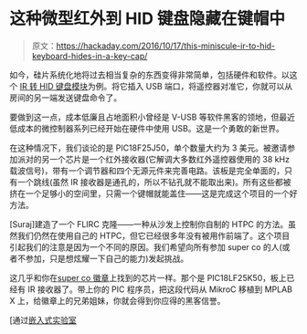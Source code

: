 # 这种微型红外到 HID 键盘隐藏在键帽中

> 原文：<https://hackaday.com/2016/10/17/this-miniscule-ir-to-hid-keyboard-hides-in-a-key-cap/>

如今，硅片系统化地将过去相当复杂的东西变得非常简单，包括硬件和软件。以这个 [IR 转 HID 键盘模块](http://www.instructables.com/id/DIY-HID-IR-Keyboard-FLIRC-Clone/)为例。将它插入 USB 端口，将遥控器对准它，你就可以从房间的另一端发送键盘命令了。

要做到这一点，成本低廉且占地面积小曾经是 V-USB 等软件黑客的领地，但最近低成本的微控制器系列已经开始在硬件中使用 USB。这是一个勇敢的新世界。

在这种情况下，我们谈论的是 PIC18F25J50，单个数量大约为 3 美元。被邀请参加派对的另一个芯片是一个红外接收器(它解调大多数红外遥控器使用的 38 kHz 载波信号)，带有一个调节器和四个无源元件来完善电路。该板是完全单面的，只有一个跳线(虽然 IR 接收器是通孔的，所以不钻孔就不能取出来)。所有这些都被挤在一个足够小的空间里，只需一个键帽就能盖住——这是完成这个项目的一个好方法。

[Suraj]建造了一个 FLIRC 克隆——一种从沙发上控制你自制的 HTPC 的方法。虽然我们仍然在使用自己的 HTPC，但它已经很多年没有被用作前端了。这个项目引起我们的注意是因为一个不同的原因。我们希望向所有参加 super co 的人(或者不参加，只是想炫耀一下自己的能力)发起挑战。

这几乎和你在[super co 徽章](http://hackaday.com/?p=227065)上找到的芯片一样。那个是 PIC18LF25K50，板上已经有 IR 接收器了。带上你的 PIC 程序员，把这段代码从 MikroC 移植到 MPLAB X 上，给徽章上的兄弟姐妹，你就会得到你应得的黑客信誉。

[通过[嵌入式实验室](http://embedded-lab.com/blog/usb-ir-keyboard-using-pic18f25j50/)